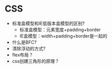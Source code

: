 # CSS
* 标准盒模型和IE低版本盒模型的区别?
	* 标准盒模型：元素宽度+padding+border
	* IE盒模型：width+padding+border是一起的 
* 什么是BFC?
* 清除浮动的方式?
* flex布局？
* css创建三角形的原理？


